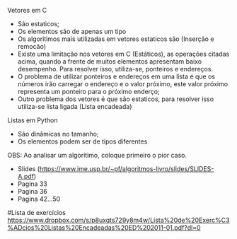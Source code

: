 Vetores em C

 * São estaticos;
 * Os elementos são de apenas um tipo
 * Os algoritimos mais utilizadas em vetores estaticos são (Inserção e remocão)
 * Existe uma limitação nos vetores em C (Estáticos), as operações citadas acima, quando a frente de muitos elementos apresentam baixo desempenho. Para resolver isso, utiliza-se, ponteiros e endereços.
 * O problema de utilizar ponteiros e endereços em uma lista é que os números irão carregar o endereço e o valor próximo, este valor próximo representa um ponteiro para o próximo enderço;
 * Outro problema dos vetores é que são estaticos, para resolver isso utiliza-se lista ligada (Lista encadeada)

Listas em Python

 * São dinâmicas no tamanho;
 * Os elementos podem ser de tipos diferentes

OBS: Ao analisar um algoritimo, coloque primeiro o pior caso.

* Slides (https://www.ime.usp.br/~pf/algoritmos-livro/slides/SLIDES-A.pdf)
 * Pagina 33
 * Pagina 36
 * Pagina 42...50

 #Lista de exercícios
 https://www.dropbox.com/s/p8uxqts729y8m4w/Lista%20de%20Exerc%C3%ADcios%20Listas%20Encadeadas%20ED%202011-01.pdf?dl=0